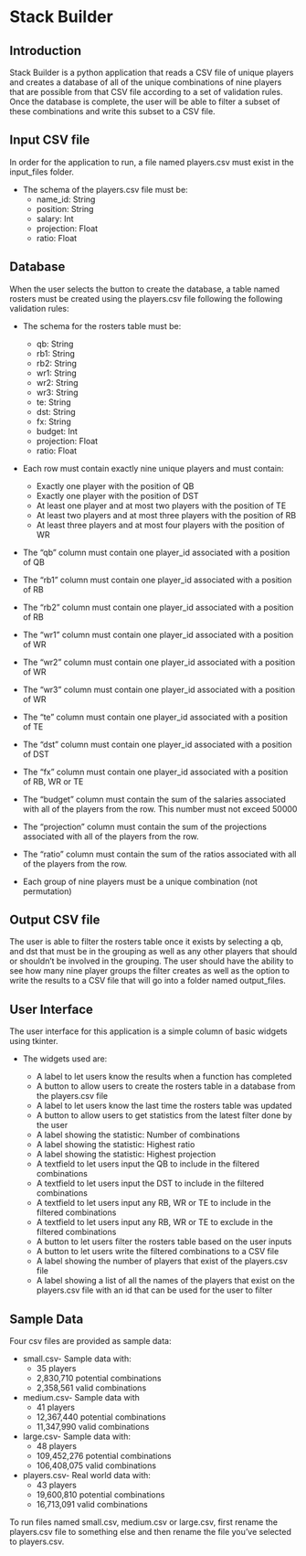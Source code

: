 # Stack Builder


## Introduction

Stack Builder is a python application that reads a CSV file of unique players and creates a database of all of the unique combinations of nine players that are possible from that CSV file according to a set of validation rules.  Once the database is complete, the user will be able to filter a subset of these combinations and write this subset to a CSV file.



## Input CSV file

In order for the application to run, a file named players.csv must exist in the input_files folder.

- The schema of the players.csv file must be:
  - name_id: String
  - position: String
  - salary: Int
  - projection: Float
  - ratio: Float 



## Database

When the user selects the button to create the database, a table named rosters must be created using the players.csv file following the following validation rules:

- The schema for the rosters table must be:
  - qb: String
  - rb1: String
  - rb2: String
  - wr1: String
  - wr2: String
  - wr3: String
  - te: String
  - dst: String
  - fx: String
  - budget: Int
  - projection: Float
  - ratio: Float

- Each row must contain exactly nine unique players and must contain:
  - Exactly one player with the position of QB
  - Exactly one player with the position of DST
  - At least one player and at most two players with the position of TE
  - At least two players and at most three players with the position of RB
  - At least three players and at most four players with the position of WR
- The “qb” column must contain one player_id associated with a position of QB
- The “rb1” column must contain one player_id associated with a position of RB
- The “rb2” column must contain one player_id associated with a position of RB
- The “wr1” column must contain one player_id associated with a position of WR
- The “wr2” column must contain one player_id associated with a position of WR
- The “wr3” column must contain one player_id associated with a position of WR
- The “te” column must contain one player_id associated with a position of TE
- The “dst” column must contain one player_id associated with a position of DST
- The “fx” column must contain one player_id associated with a position of RB, WR or TE
- The “budget” column must contain the sum of the salaries associated with all of the players from the row.  This number must not exceed 50000
- The “projection” column must contain the sum of the projections associated with all of the players from the row. 
- The “ratio” column must contain the sum of the ratios associated with all of the players from the row.
- Each group of nine players must be a unique combination (not permutation)



## Output CSV file

The user is able to filter the rosters table once it exists by selecting a qb, and dst that must be in the grouping as well as any other players that should or shouldn’t be involved in the grouping.  The user should have the ability to see how many nine player groups the filter creates as well as the option to write the results to a CSV file that will go into a folder named output_files.



## User Interface

The user interface for this application is a simple column of basic widgets using tkinter.

- The widgets used are:

  - A label to let users know the results when a function has completed
  - A button to allow users to create the rosters table in a database from the players.csv file
  - A label to let users know the last time the rosters table was updated
  - A button to allow users to get statistics from the latest filter done by the user
  - A label showing the statistic: Number of combinations
  - A label showing the statistic: Highest ratio
  - A label showing the statistic: Highest projection
  - A textfield to let users input the QB to include in the filtered combinations
  - A textfield to let users input the DST to include in the filtered combinations
  - A textfield to let users input any RB, WR or TE to include in the filtered combinations
  - A textfield to let users input any RB, WR or TE to exclude in the filtered combinations
  - A button to let users filter the rosters table based on the user inputs
  - A button to let users write the filtered combinations to a CSV file
  - A label showing the number of players that exist of the players.csv file
  - A label showing a list of all the names of the players that exist on the players.csv file with an id that can be used for the user to filter



## Sample Data

Four csv files are provided as sample data:
  - small.csv- Sample data with:
    - 35 players
    - 2,830,710 potential combinations
    - 2,358,561 valid combinations
  - medium.csv- Sample data with 
    - 41 players
    - 12,367,440 potential combinations
    - 11,347,990 valid combinations
  - large.csv- Sample data with:
    - 48 players
    - 109,452,276 potential combinations
    - 106,408,075 valid combinations
  - players.csv- Real world data with:
    - 43 players
    - 19,600,810 potential combinations
    - 16,713,091 valid combinations

To run files named small.csv, medium.csv or large.csv, first rename the players.csv file to something else and then rename the file you’ve selected to players.csv.  

